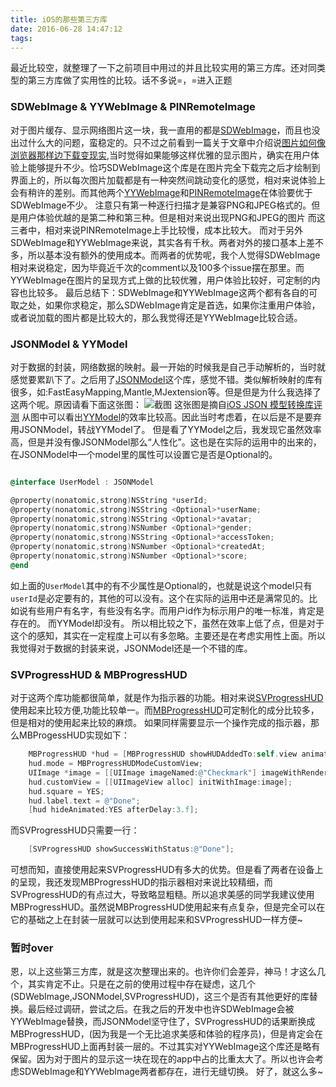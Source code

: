 ```yaml
---
title: iOS的那些第三方库
date: 2016-06-28 14:47:12
tags:
---
```

最近比较空，就整理了一下之前项目中用过的并且比较实用的第三方库。还对同类型的第三方库做了实用性的比较。话不多说=，=进入正题

### SDWebImage & YYWebImage & PINRemoteImage

对于图片缓存、显示网络图片这一块，我一直用的都是[SDWebImage](https://github.com/rs/SDWebImage)，而且也没出过什么大的问题，蛮稳定的。只不过之前看到一篇关于文章中介绍说[图片如何像浏览器那样边下载变现实](http://blog.ibireme.com/2015/11/02/ios_image_tips/),当时觉得如果能够这样优雅的显示图片，确实在用户体验上能够提升不少。恰巧SDWebImage这个库是在图片完全下载完之后才绘制到界面上的，所以每次图片加载都是有一种突然间跳动变化的感觉，相对来说体验上会有稍许的差别。而其他两个[YYWebImage](https://github.com/ibireme/YYWebImage)和[PINRemoteImage](https://github.com/pinterest/PINRemoteImage)在体验要优于SDWebImage不少。<!--more-->
注意只有第一种逐行扫描才是兼容PNG和JPEG格式的。但是用户体验优越的是第二种和第三种。但是相对来说出现PNG和JPEG的图片
而这三者中，相对来说PINRemoteImage上手比较慢，成本比较大。
而对于另外SDWebImage和YYWebImage来说，其实各有千秋。两者对外的接口基本上差不多，所以基本没有额外的使用成本。而两者的优势呢，我个人觉得SDWebImage相对来说稳定，因为毕竟近千次的comment以及100多个issue摆在那里。而YYWebImage在图片的呈现方式上做的比较优雅，用户体验比较好，可定制的内容也比较多。
最后总结下：SDWebImage和YYWebImage这两个都有各自的可取之处，如果你求稳定，那么SDWebImage肯定是首选，如果你注重用户体验，或者说加载的图片都是比较大的，那么我觉得还是YYWebImage比较合适。

### JSONModel & YYModel

对于数据的封装，网络数据的映射。最一开始的时候我是自己手动解析的，当时就感觉要累趴下了。之后用了[JSONModel](https://github.com/JSONModel/JSONModel)这个库，感觉不错。类似解析映射的库有很多，如:FastEasyMapping,Mantle,MJextension等。但是但是为什么我选择了这两个呢。原因请看下面这张图：
![截图](http://7xrcp9.com1.z0.glb.clouddn.com/blogblog222.png?imageView2/2/w/600/q/75)
这张图是摘自[iOS JSON 模型转换库评测](http://blog.ibireme.com/2015/10/23/ios_model_framework_benchmark/)
从图中可以看出[YYModel](https://github.com/ibireme/YYModel)的效率比较高。因此当时考虑着，在以后是不是要弃用JSONModel，转战YYModel了。
但是看了YYModel之后，我发现它虽然效率高，但是并没有像JSONModel那么“人性化”。这也是在实际的运用中的出来的，在JSONModel中一个model里的属性可以设置它是否是Optional的。

```` objectivec

@interface UserModel : JSONModel

@property(nonatomic,strong)NSString *userId;
@property(nonatomic,strong)NSString <Optional>*userName;
@property(nonatomic,strong)NSString <Optional>*avatar;
@property(nonatomic,strong)NSNumber <Optional>*gender;
@property(nonatomic,strong)NSString <Optional>*accessToken;
@property(nonatomic,strong)NSNumber <Optional>*createdAt;
@property(nonatomic,strong)NSNumber <Optional>*score;
@end

````

如上面的`UserModel`其中的有不少属性是Optional的，也就是说这个model只有`userId`是必定要有的，其他的可以没有。这个在实际的运用中还是满常见的。比如说有些用户有名字，有些没有名字。而用户id作为标示用户的唯一标准，肯定是存在的。
而YYModel却没有。
所以相比较之下，虽然在效率上低了点，但是对于这个的感知，其实在一定程度上可以有多忽略。主要还是在考虑实用性上面。所以我觉得对于数据的封装来说，JSONModel还是一个不错的库。

### SVProgressHUD & MBProgressHUD

对于这两个库功能都很简单，就是作为指示器的功能。相对来说[SVProgressHUD](https://github.com/SVProgressHUD/SVProgressHUD)使用起来比较方便,功能比较单一。而[MBProgressHUD](https://github.com/jdg/MBProgressHUD)可定制化的成分比较多，但是相对的使用起来比较的麻烦。
如果同样需要显示一个操作完成的指示器，那么MBProgessHUD实现如下：
```` objectivec
    MBProgressHUD *hud = [MBProgressHUD showHUDAddedTo:self.view animated:YES];
    hud.mode = MBProgressHUDModeCustomView;
    UIImage *image = [[UIImage imageNamed:@"Checkmark"] imageWithRenderingMode:UIImageRenderingModeAlwaysTemplate];
    hud.customView = [[UIImageView alloc] initWithImage:image];
    hud.square = YES;
    hud.label.text = @"Done";
    [hud hideAnimated:YES afterDelay:3.f];
````

而SVProgressHUD只需要一行：
```` objectivec
    [SVProgressHUD showSuccessWithStatus:@"Done"];
````

可想而知，直接使用起来SVProgressHUD有多大的优势。但是看了两者在设备上的呈现，我还发现MBProgressHUD的指示器相对来说比较精细，而SVProgressHUD的有点过大，导致略显粗糙。所以追求美感的同学我建议使用MBProgressHUD。虽然说MBProgressHUD使用起来有点复杂，但是完全可以在它的基础之上在封装一层就可以达到使用起来和SVProgressHUD一样方便~

### 暂时over

恩，以上这些第三方库，就是这次整理出来的。也许你们会差异，神马！才这么几个，其实肯定不止。只是在之前的使用过程中存在疑虑，这几个(SDWebImage,JSONModel,SVProgressHUD)，这三个是否有其他更好的库替换。最后经过调研，尝试之后。在我之后的开发中也许SDWebImage会被YYWebImage替换，而JSONModel坚守住了，SVProgressHUD的话果断换成MBProgressHUD，(因为我是一个无比追求美感和体验的程序员)，但是肯定会在MBProgressHUD上面再封装一层的。不过其实对YYWebImage这个库还是略有保留。因为对于图片的显示这一块在现在的app中占的比重太大了。所以也许会考虑SDWebImage和YYWebImage两者都存在，进行无缝切换。
好了，就这么多~



